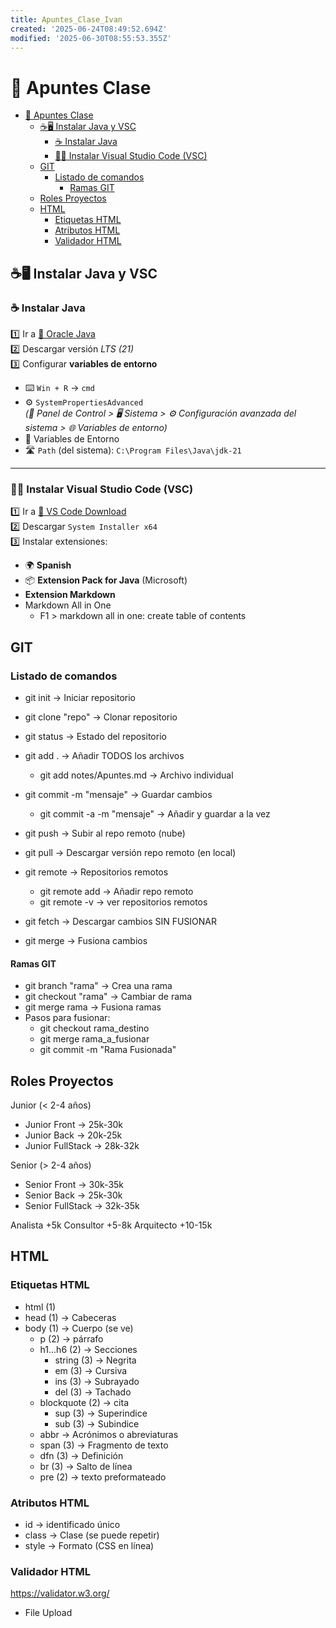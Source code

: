 ```yaml
---
title: Apuntes_Clase_Ivan
created: '2025-06-24T08:49:52.694Z'
modified: '2025-06-30T08:55:53.355Z'
---
```


# 📘 Apuntes Clase

- [📘 Apuntes Clase](#-apuntes-clase)
  - [☕🖥️ Instalar Java y VSC](#️-instalar-java-y-vsc)
    - [☕ Instalar Java](#-instalar-java)
    - [🧑‍💻 Instalar Visual Studio Code (VSC)](#-instalar-visual-studio-code-vsc)
  - [GIT](#git)
    - [Listado de comandos](#listado-de-comandos)
      - [Ramas GIT](#ramas-git)
  - [Roles Proyectos](#roles-proyectos)
  - [HTML](#html)
    - [Etiquetas HTML](#etiquetas-html)
    - [Atributos HTML](#atributos-html)
    - [Validador HTML](#validador-html)


## ☕🖥️ Instalar Java y VSC

### ☕ Instalar Java  
1️⃣ Ir a [🔗 Oracle Java](https://www.oracle.com/es/java/technologies/downloads/)  
2️⃣ Descargar versión *LTS (21)*  
3️⃣ Configurar **variables de entorno**  
   - ⌨️ `Win + R` → `cmd`  
   - ⚙️ `SystemPropertiesAdvanced`  
     *(📁 Panel de Control > 🖥️ Sistema > ⚙️ Configuración avanzada del sistema > 🌐 Variables de entorno)*  
   - 🧬 Variables de Entorno  
   - 🛣️ `Path` (del sistema): `C:\Program Files\Java\jdk-21`

---

### 🧑‍💻 Instalar Visual Studio Code (VSC)  
1️⃣ Ir a [🔗 VS Code Download](https://code.visualstudio.com/download#)  
2️⃣ Descargar `System Installer x64`  
3️⃣ Instalar extensiones:  
   - 🌍 **Spanish**  
   - 📦 **Extension Pack for Java** (Microsoft)
   - **Extension Markdown**
   - Markdown All in One
     - F1 > markdown all in one: create table of contents

## GIT

### Listado de comandos

- git init -> Iniciar repositorio
- git clone "repo" -> Clonar repositorio

- git status -> Estado del repositorio
- git add . -> Añadir TODOS los archivos
  - git add notes/Apuntes.md -> Archivo individual
- git commit -m "mensaje" -> Guardar cambios
  - git commit -a -m "mensaje" -> Añadir y guardar a la vez
- git push -> Subir al repo remoto (nube)
- git pull -> Descargar versión repo remoto (en local)

- git remote -> Repositorios remotos
  - git remote add -> Añadir repo remoto
  - git remote -v -> ver repositorios remotos
- git fetch -> Descargar cambios SIN FUSIONAR
- git merge -> Fusiona cambios

#### Ramas GIT

- git branch "rama" -> Crea una rama
- git checkout "rama" -> Cambiar de rama
- git merge rama -> Fusiona ramas
- Pasos para fusionar:
  - git checkout rama_destino
  - git merge rama_a_fusionar
  - git commit -m "Rama Fusionada"

## Roles Proyectos
Junior (< 2-4 años)
- Junior Front -> 25k-30k
- Junior Back -> 20k-25k
- Junior FullStack -> 28k-32k

Senior (> 2-4 años)
- Senior Front -> 30k-35k
- Senior Back -> 25k-30k
- Senior FullStack -> 32k-35k

Analista  +5k
Consultor +5-8k
Arquitecto +10-15k

## HTML

### Etiquetas HTML

- html (1) 
- head (1) -> Cabeceras
- body (1) -> Cuerpo (se ve)
  - p (2) -> párrafo
  - h1...h6 (2) -> Secciones
    - string (3) -> Negrita
    - em (3) -> Cursiva
    - ins (3) -> Subrayado
    - del (3) -> Tachado
  - blockquote (2) -> cita
    - sup (3) -> Superindice
    - sub (3) -> Subindice
  - abbr -> Acrónimos o abreviaturas
  - span (3) -> Fragmento de texto
  - dfn (3) -> Definición
  - br (3) -> Salto de línea
  - pre (2) -> texto preformateado

### Atributos HTML

- id -> identificado único
- class -> Clase (se puede repetir)
- style -> Formato (CSS en línea)

### Validador HTML

https://validator.w3.org/
- File Upload



   
